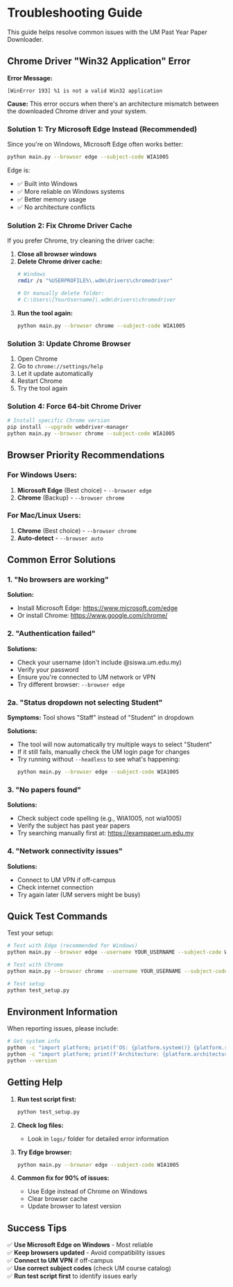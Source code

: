 # Troubleshooting Guide

This guide helps resolve common issues with the UM Past Year Paper Downloader.

## Chrome Driver "Win32 Application" Error

**Error Message:**
```
[WinError 193] %1 is not a valid Win32 application
```

**Cause:** This error occurs when there's an architecture mismatch between the downloaded Chrome driver and your system.

### Solution 1: Try Microsoft Edge Instead (Recommended)

Since you're on Windows, Microsoft Edge often works better:

```bash
python main.py --browser edge --subject-code WIA1005
```

Edge is:
- ✅ Built into Windows
- ✅ More reliable on Windows systems  
- ✅ Better memory usage
- ✅ No architecture conflicts

### Solution 2: Fix Chrome Driver Cache

If you prefer Chrome, try cleaning the driver cache:

1. **Close all browser windows**
2. **Delete Chrome driver cache:**
   ```bash
   # Windows
   rmdir /s "%USERPROFILE%\.wdm\drivers\chromedriver"
   
   # Or manually delete folder:
   # C:\Users\[YourUsername]\.wdm\drivers\chromedriver
   ```
3. **Run the tool again:**
   ```bash
   python main.py --browser chrome --subject-code WIA1005
   ```

### Solution 3: Update Chrome Browser

1. Open Chrome
2. Go to `chrome://settings/help`
3. Let it update automatically
4. Restart Chrome
5. Try the tool again

### Solution 4: Force 64-bit Chrome Driver

```bash
# Install specific Chrome version
pip install --upgrade webdriver-manager
python main.py --browser chrome --subject-code WIA1005
```

## Browser Priority Recommendations

### For Windows Users:
1. **Microsoft Edge** (Best choice) - `--browser edge`
2. **Chrome** (Backup) - `--browser chrome`

### For Mac/Linux Users:
1. **Chrome** (Best choice) - `--browser chrome`
2. **Auto-detect** - `--browser auto`

## Common Error Solutions

### 1. "No browsers are working"

**Solution:**
- Install Microsoft Edge: https://www.microsoft.com/edge
- Or install Chrome: https://www.google.com/chrome/

### 2. "Authentication failed"

**Solutions:**
- Check your username (don't include @siswa.um.edu.my)
- Verify your password
- Ensure you're connected to UM network or VPN
- Try different browser: `--browser edge`

### 2a. "Status dropdown not selecting Student"

**Symptoms:** Tool shows "Staff" instead of "Student" in dropdown

**Solutions:**
- The tool will now automatically try multiple ways to select "Student"
- If it still fails, manually check the UM login page for changes
- Try running without `--headless` to see what's happening:
  ```bash
  python main.py --browser edge --subject-code WIA1005
  ```

### 3. "No papers found"

**Solutions:**
- Check subject code spelling (e.g., WIA1005, not wia1005)
- Verify the subject has past year papers
- Try searching manually first at: https://exampaper.um.edu.my

### 4. "Network connectivity issues"

**Solutions:**
- Connect to UM VPN if off-campus
- Check internet connection
- Try again later (UM servers might be busy)

## Quick Test Commands

Test your setup:
```bash
# Test with Edge (recommended for Windows)
python main.py --browser edge --username YOUR_USERNAME --subject-code WIA1005

# Test with Chrome
python main.py --browser chrome --username YOUR_USERNAME --subject-code WIA1005

# Test setup
python test_setup.py
```

## Environment Information

When reporting issues, please include:

```bash
# Get system info
python -c "import platform; print(f'OS: {platform.system()} {platform.release()}')"
python -c "import platform; print(f'Architecture: {platform.architecture()}')"
python --version
```

## Getting Help

1. **Run test script first:**
   ```bash
   python test_setup.py
   ```

2. **Check log files:**
   - Look in `logs/` folder for detailed error information

3. **Try Edge browser:**
   ```bash
   python main.py --browser edge --subject-code WIA1005
   ```

4. **Common fix for 90% of issues:**
   - Use Edge instead of Chrome on Windows
   - Clear browser cache
   - Update browser to latest version

## Success Tips

✅ **Use Microsoft Edge on Windows** - Most reliable  
✅ **Keep browsers updated** - Avoid compatibility issues  
✅ **Connect to UM VPN** if off-campus  
✅ **Use correct subject codes** (check UM course catalog)  
✅ **Run test script first** to identify issues early 